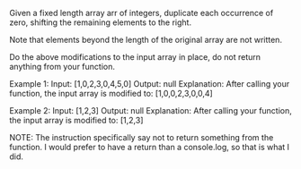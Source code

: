 Given a fixed length array arr of integers, duplicate each occurrence of zero, shifting the remaining elements to the right.

Note that elements beyond the length of the original array are not written.

Do the above modifications to the input array in place, do not return anything from your function.


Example 1:
Input: [1,0,2,3,0,4,5,0]
Output: null
Explanation: After calling your function, the input array is modified to: [1,0,0,2,3,0,0,4]

Example 2:
Input: [1,2,3]
Output: null
Explanation: After calling your function, the input array is modified to: [1,2,3]

NOTE: The instruction specifically say not to return something from the function. I would prefer to have a return than a console.log, so that is what I did.
